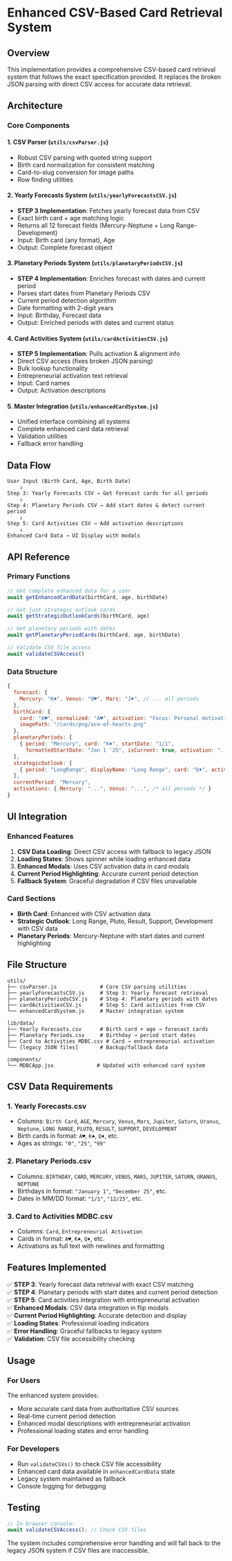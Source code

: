 # Enhanced CSV-Based Card Retrieval System

## Overview
This implementation provides a comprehensive CSV-based card retrieval system that follows the exact specification provided. It replaces the broken JSON parsing with direct CSV access for accurate data retrieval.

## Architecture

### Core Components

#### 1. **CSV Parser (`utils/csvParser.js`)**
- Robust CSV parsing with quoted string support
- Birth card normalization for consistent matching
- Card-to-slug conversion for image paths
- Row finding utilities

#### 2. **Yearly Forecasts System (`utils/yearlyForecastsCSV.js`)**
- **STEP 3 Implementation**: Fetches yearly forecast data from CSV
- Exact birth card + age matching logic
- Returns all 12 forecast fields (Mercury-Neptune + Long Range-Development)
- Input: Birth card (any format), Age
- Output: Complete forecast object

#### 3. **Planetary Periods System (`utils/planetaryPeriodsCSV.js`)**
- **STEP 4 Implementation**: Enriches forecast with dates and current period
- Parses start dates from Planetary Periods CSV
- Current period detection algorithm
- Date formatting with 2-digit years
- Input: Birthday, Forecast data
- Output: Enriched periods with dates and current status

#### 4. **Card Activities System (`utils/cardActivitiesCSV.js`)**
- **STEP 5 Implementation**: Pulls activation & alignment info
- Direct CSV access (fixes broken JSON parsing)
- Bulk lookup functionality
- Entrepreneurial activation text retrieval
- Input: Card names
- Output: Activation descriptions

#### 5. **Master Integration (`utils/enhancedCardSystem.js`)**
- Unified interface combining all systems
- Complete enhanced card data retrieval
- Validation utilities
- Fallback error handling

## Data Flow

```
User Input (Birth Card, Age, Birth Date)
    ↓
Step 3: Yearly Forecasts CSV → Get forecast cards for all periods
    ↓
Step 4: Planetary Periods CSV → Add start dates & detect current period
    ↓
Step 5: Card Activities CSV → Add activation descriptions
    ↓
Enhanced Card Data → UI Display with modals
```

## API Reference

### Primary Functions

```javascript
// Get complete enhanced data for a user
await getEnhancedCardData(birthCard, age, birthDate)

// Get just strategic outlook cards
await getStrategicOutlookCards(birthCard, age)

// Get planetary periods with dates
await getPlanetaryPeriodCards(birthCard, age, birthDate)

// Validate CSV file access
await validateCSVAccess()
```

### Data Structure

```javascript
{
  forecast: {
    Mercury: "K♠", Venus: "Q♥", Mars: "J♦", // ... all periods
  },
  birthCard: {
    card: "A♥", normalized: "A♥", activation: "Focus: Personal motivation...",
    imagePath: "/cards/png/ace-of-hearts.png"
  },
  planetaryPeriods: [
    { period: "Mercury", card: "K♠", startDate: "1/1", 
      formattedStartDate: "Jan 1 '25", isCurrent: true, activation: "..." }
  ],
  strategicOutlook: [
    { period: "LongRange", displayName: "Long Range", card: "Q♦", activation: "..." }
  ],
  currentPeriod: "Mercury",
  activations: { Mercury: "...", Venus: "...", /* all periods */ }
}
```

## UI Integration

### Enhanced Features
1. **CSV Data Loading**: Direct CSV access with fallback to legacy JSON
2. **Loading States**: Shows spinner while loading enhanced data
3. **Enhanced Modals**: Uses CSV activation data in card modals
4. **Current Period Highlighting**: Accurate current period detection
5. **Fallback System**: Graceful degradation if CSV files unavailable

### Card Sections
- **Birth Card**: Enhanced with CSV activation data
- **Strategic Outlook**: Long Range, Pluto, Result, Support, Development with CSV data
- **Planetary Periods**: Mercury-Neptune with start dates and current highlighting

## File Structure

```
utils/
├── csvParser.js              # Core CSV parsing utilities
├── yearlyForecastsCSV.js     # Step 3: Yearly forecast retrieval
├── planetaryPeriodsCSV.js    # Step 4: Planetary periods with dates
├── cardActivitiesCSV.js      # Step 5: Card activities from CSV
└── enhancedCardSystem.js     # Master integration system

lib/data/
├── Yearly Forecasts.csv      # Birth card + age → forecast cards
├── Planetary Periods.csv     # Birthday → period start dates  
├── Card to Activities MDBC.csv # Card → entrepreneurial activation
└── [legacy JSON files]       # Backup/fallback data

components/
└── MDBCApp.jsx              # Updated with enhanced card system
```

## CSV Data Requirements

### 1. Yearly Forecasts.csv
- Columns: `Birth Card`, `AGE`, `Mercury`, `Venus`, `Mars`, `Jupiter`, `Saturn`, `Uranus`, `Neptune`, `LONG RANGE`, `PLUTO`, `RESULT`, `SUPPORT`, `DEVELOPMENT`
- Birth cards in format: `A♥`, `K♠`, `Q♦`, etc.
- Ages as strings: `"0"`, `"25"`, `"99"`

### 2. Planetary Periods.csv  
- Columns: `BIRTHDAY`, `CARD`, `MERCURY`, `VENUS`, `MARS`, `JUPITER`, `SATURN`, `URANUS`, `NEPTUNE`
- Birthdays in format: `"January 1"`, `"December 25"`, etc.
- Dates in MM/DD format: `"1/1"`, `"12/25"`, etc.

### 3. Card to Activities MDBC.csv
- Columns: `Card`, `Entrepreneurial Activation`
- Cards in format: `A♥`, `K♠`, `Q♦`, etc.
- Activations as full text with newlines and formatting

## Features Implemented

✅ **STEP 3**: Yearly forecast data retrieval with exact CSV matching  
✅ **STEP 4**: Planetary periods with start dates and current period detection  
✅ **STEP 5**: Card activities integration with entrepreneurial activation  
✅ **Enhanced Modals**: CSV data integration in flip modals  
✅ **Current Period Highlighting**: Accurate detection and display  
✅ **Loading States**: Professional loading indicators  
✅ **Error Handling**: Graceful fallbacks to legacy system  
✅ **Validation**: CSV file accessibility checking  

## Usage

### For Users
The enhanced system provides:
- More accurate card data from authoritative CSV sources
- Real-time current period detection
- Enhanced modal descriptions with entrepreneurial activation
- Professional loading states and error handling

### For Developers  
- Run `validateCSVs()` to check CSV file accessibility
- Enhanced card data available in `enhancedCardData` state
- Legacy system maintained as fallback
- Console logging for debugging

## Testing

```javascript
// In browser console:
await validateCSVAccess(); // Check CSV files
```

The system includes comprehensive error handling and will fall back to the legacy JSON system if CSV files are inaccessible.